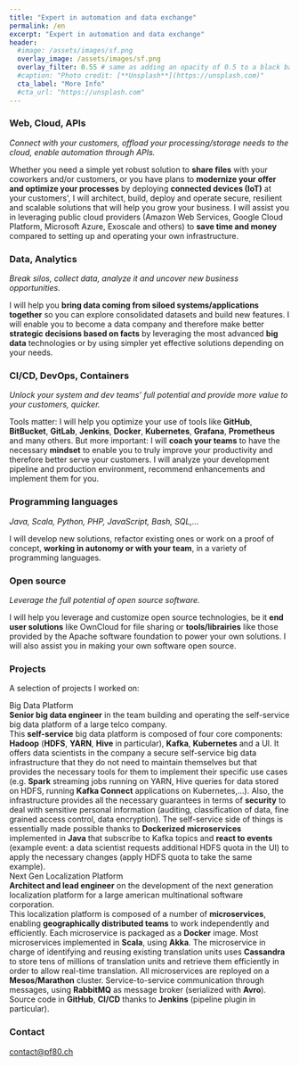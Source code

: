 ```yaml
---
title: "Expert in automation and data exchange"
permalink: /en
excerpt: "Expert in automation and data exchange"
header:
  #image: /assets/images/sf.png
  overlay_image: /assets/images/sf.png
  overlay_filter: 0.55 # same as adding an opacity of 0.5 to a black background
  #caption: "Photo credit: [**Unsplash**](https://unsplash.com)"
  cta_label: "More Info"
  #cta_url: "https://unsplash.com"
---
```


<a name="web-cloud-api"></a>
### Web, Cloud, APIs
*Connect with your customers, offload your processing/storage needs to the cloud, enable automation through APIs.*

Whether you need a simple yet robust solution to <b>share files</b> with your coworkers and/or customers, or you have plans to <b>modernize your offer and optimize your processes</b> by deploying <b>connected devices (IoT)</b> at your customers', I will architect, build, deploy and operate secure, resilient and scalable solutions that will help you grow your business. I will assist you in leveraging public cloud providers (Amazon Web Services, Google Cloud Platform, Microsoft Azure, Exoscale and others) to <b>save time and money</b> compared to setting up and operating your own infrastructure. 

<a name="data"></a>
### Data, Analytics

*Break silos, collect data, analyze it and uncover new business opportunities.*

I will help you <b>bring data coming from siloed systems/applications together</b> so you can explore consolidated datasets and build new features. I will enable you to become a data company and therefore make better <b>strategic decisions based on facts</b> by leveraging the most advanced <b>big data</b> technologies or by using simpler yet effective solutions depending on your needs.

<a name="automation"></a>
### CI/CD, DevOps, Containers

*Unlock your system and dev teams’ full potential and provide more value to your customers, quicker.*

Tools matter: I will help you optimize your use of tools like <b>GitHub</b>, <b>BitBucket</b>, <b>GitLab</b>, <b>Jenkins</b>, <b>Docker</b>, <b>Kubernetes</b>, <b>Grafana</b>, <b>Prometheus</b> and many others. But more important: I will <b>coach your teams</b> to have the necessary <b>mindset</b> to enable you to truly improve your productivity and therefore better serve your customers. I will analyze your development pipeline and production environment, recommend enhancements and implement them for you.

### Programming languages

*Java, Scala, Python, PHP, JavaScript, Bash, SQL,...*

I will develop new solutions, refactor existing ones or work on a proof of concept, <b>working in autonomy or with your team</b>, in a variety of programming languages.

### Open source

*Leverage the full potential of open source software.*

I will help you leverage and customize open source technologies, be it <b>end user solutions</b> like OwnCloud for file sharing or <b>tools/librairies</b> like those provided by the Apache software foundation to power your own solutions. I will also assist you in making your own software open source.

### Projects

A selection of projects I worked on:

<div class="projectContainer2">
<div class="projectTitle">Big Data Platform</div>

<div class="projectIntro"><b>Senior big data engineer</b> in the team building and operating the self-service big data platform of a large telco company.</div>

<div class="projectDesc">This <b>self-service</b> big data platform is composed of four core components: <b>Hadoop</b> (<b>HDFS</b>, <b>YARN</b>, <b>Hive</b> in particular), <b>Kafka</b>, <b>Kubernetes</b> and a UI. It offers data scientists in the company a secure self-service big data infrastructure that they do not need to maintain themselves but that provides the necessary tools for them to implement their specific use cases (e.g. <b>Spark</b> streaming jobs running on YARN, Hive queries for data stored on HDFS, running <b>Kafka Connect</b> applications on Kubernetes,...). Also, the infrastructure provides all the necessary guarantees in terms of <b>security</b> to deal with sensitive personal information (auditing, classification of data, fine grained access control, data encryption).
The self-service side of things is essentially made possible thanks to <b>Dockerized microservices</b> implemented in <b>Java</b> that subscribe to Kafka topics and <b>react to events</b> (example event: a data scientist requests additional HDFS quota in the UI) to apply the necessary changes (apply HDFS quota to take the same example).</div>
</div>

<div class="projectContainer1">
<div class="projectTitle">Next Gen Localization Platform</div>

<div class="projectIntro"><b>Architect and lead engineer</b> on the development of the next generation localization platform for a large american multinational software corporation.</div>

<div class="projectDesc">This localization platform is composed of a number of <b>microservices</b>, enabling <b>geographically distributed teams</b> to work independently and efficiently. Each microservice is packaged as a <b>Docker</b> image. Most microservices implemented in <b>Scala</b>, using <b>Akka</b>. The microservice in charge of identifying and reusing existing translation units uses <b>Cassandra</b> to store tens of millions of translation units and retrieve them efficiently in order to allow real-time translation. All microservices are reployed on a <b>Mesos/Marathon</b> cluster. Service-to-service communication through messages, using <b>RabbitMQ</b> as message broker (serialized with <b>Avro</b>). Source code in <b>GitHub</b>, <b>CI/CD</b> thanks to <b>Jenkins</b> (pipeline plugin in particular).</div>
</div>

### Contact
[contact@pf80.ch](mailto:contact@pf80.ch)
